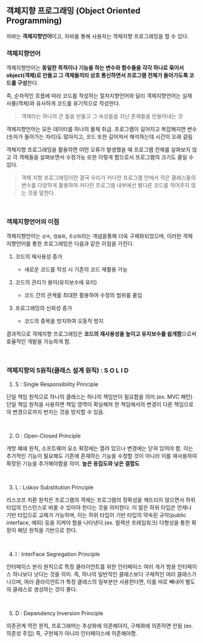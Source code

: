 ## 객체지향 프로그래밍 (Object Oriented Programming)

자바는 **객체지향언어**이고, 자바를 통해 사용자는 객체지향 프로그래밍을 할 수 있다.

### 객체지향언어

객체지향언어는 **동일한 목적이나 기능을 하는 변수와 함수들을 각각 하나로 묶어서 object(객체)로 만들고 그 객체들끼리 상호 통신하면서 프로그램 전체가 돌아가도록 코드를 구성**한다.

즉, 순차적인 흐름에 따라 코드를 작성하는 절차지향언어와 달리 객체지향언어는 실제 사물(객체)와 유사하게 코드를 유기적으로 작성한다.

> 객체라는 하나의 큰 틀을 만들고 그 속성들을 지닌 존재들을 만들어내는 것

객체지향언어는 모든 데이터를 하나의 물체 취급. 프로그램이 길어지고 복잡해지면 변수(숫자가 들어가는 자리)도 많아지고, 코드 또한 길어져서 해석하는데 시간이 오래 걸림

객체지향 프로그래밍을 활용하면 어떤 오류가 발생했을 때 프로그램 전체를 살펴보지 않고 각 객체들을 살펴보면서 수정가능 또한 이렇게 함으로서 프로그램의 크기도 줄일 수 있다.

> 객체 지향 프로그래밍이란 결국 우리가 커다란 프로그램 안에서 작은 클래스들의 변수를 다양하게 활용하여 커다란 프로그램 내부에선 별다른 코드를 적어주지 않는 것을 말한다.

<br>

### 객체지향언어의 이점

객체지향언어는 `상속`, `캡슐화`, `추상화`라는 개념을통해 더욱 구체화되었으며, 이러한 객체지향언어를 통한 프로그래밍은 다음과 같은 이점을 가진다.

1. 코드의 재사용성 증가

   - 새로운 코드를 작성 시 기존의 코드 재활용 가능

2. 코드의 관리가 용이(유지보수에 유리)

   - 코드 간의 관계를 최대한 활용하여 수정의 범위를 줄임

3. 프로그래밍의 신뢰성 증가

   - 코드의 중복을 방지하여 오동작 방지

결과적으로 객체지향 프로그래밍은 **코드의 재사용성을 높이고 유지보수를 쉽게함**으로써 효율적인 개발을 가능하게 함.

<br>

### 객체지향의 5원칙(클래스 설계 원칙) : S O L I D

1.  S : Single Responsibility Principle

단일 책임 원칙으로 하나의 클래스는 하나의 책임만이 필요함을 의미.(ex. MVC 패턴)
단일 책임 원칙을 사용하면 책임 영역이 확실해져 한 책임에서의 변경이 다른 책임으로의 변경으로까지 번지는 것을 방지할 수 있음.

<br>

2.  O : Open-Closed Principle

개방 폐쇄 원칙, 소프트웨어 요소 확장에는 열려 있으나 변경에는 닫혀 있어야 함. 이는 추가적인 기능이 필요해도 기존에 존재하는 기능을 수정할 것이 아니라 이를 재사용하여 확장된 기능을 추가해야함을 의미. **높은 응집도와 낮은 결합도**

<br>

3.  L : Liskov Substitution Principle

리스코프 치환 원칙은 프로그램의 객체는 프로그램의 정확성을 깨뜨리지 않으면서 하위 타입의 인스턴스로 바꿀 수 있어야 한다는 것을 의미한다. 이 말은 하위 타입은 언제나 기반 타입으로 교체가 가능하며, 이는 하위 타입이 기반 타입의 약속된 규악(public interface, 예외) 등을 지켜야 함을 나타낸다.(ex. 컬렉션 프레임워크) 다형성을 통한 확장이 해당 원칙을 기반으로 한다.

<br>

4.  I : InterFace Segregation Principle

인터페이스 분리 원칙으로 특정 클라이언트를 위한 인터페이스 여러 개가 범용 인터페이스 하나보다 낫다는 것을 의미. 즉, 하나의 일반적인 클래스보다 구체적인 여러 클래스가 나으며, 여러 클라이언트가 특정 클래스의 일부분만 사용한다면, 이를 따로 빼내어 별도의 클래스로 생성하는 것이 좋다.

<br>

5.  D : Dependency Inversion Principle

의존관계 역전 원칙, 프로그래머는 추상화에 의존해야지, 구체화에 의존하면 안됨 (ex. 의존성 주입) 즉, 구현체가 아니라 인터페이스에 의존해야함.
